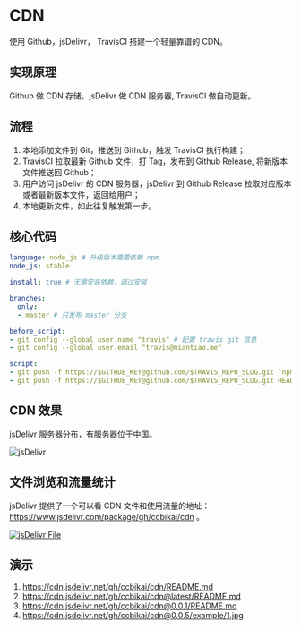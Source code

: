 # CDN

使用 Github，jsDelivr， TravisCI 搭建一个轻量靠谱的 CDN。

## 实现原理

Github 做 CDN 存储，jsDelivr 做 CDN 服务器, TravisCI 做自动更新。

## 流程

1. 本地添加文件到 Git，推送到 Github，触发 TravisCI 执行构建；
1. TravisCI 拉取最新 Github 文件，打 Tag，发布到 Github Release, 将新版本文件推送回 Github；
1. 用户访问 jsDelivr 的 CDN 服务器，jsDelivr 到 Github Release 拉取对应版本或者最新版本文件，返回给用户；
1. 本地更新文件，如此往复触发第一步。

## 核心代码

```yaml
language: node_js # 升级版本需要依赖 npm
node_js: stable

install: true # 无需安装依赖，调过安装

branches:
  only:
  - master # 只发布 master 分支

before_script:
- git config --global user.name "travis" # 配置 travis git 信息
- git config --global user.email "travis@miantiao.me"

script:
- git push -f https://$GITHUB_KEY@github.com/$TRAVIS_REPO_SLUG.git `npm version patch -m "%s [ci skip]"` # 打 Tag，发布到 Github Release, 使用 [ci skip] 调过 CI， 防止死循环
- git push -f https://$GITHUB_KEY@github.com/$TRAVIS_REPO_SLUG.git HEAD:master #将新版本文件推送回 Github
```

## CDN 效果

jsDelivr 服务器分布，有服务器位于中国。

![jsDelivr](https://cdn.jsdelivr.net/gh/ccbikai/cdn/example/jsdelivr.jpg)

## 文件浏览和流量统计

jsDelivr 提供了一个可以看 CDN 文件和使用流量的地址：<https://www.jsdelivr.com/package/gh/ccbikai/cdn> 。

[![jsDelivr File](https://cdn.jsdelivr.net/gh/ccbikai/cdn/example/jsdelivr-file.png)](https://cdn.jsdelivr.net/gh/ccbikai/cdn/example/jsdelivr-file.png)

## 演示
1. https://cdn.jsdelivr.net/gh/ccbikai/cdn/README.md
1. https://cdn.jsdelivr.net/gh/ccbikai/cdn@latest/README.md
1. https://cdn.jsdelivr.net/gh/ccbikai/cdn@0.0.1/README.md
1. https://cdn.jsdelivr.net/gh/ccbikai/cdn@0.0.5/example/1.jpg

